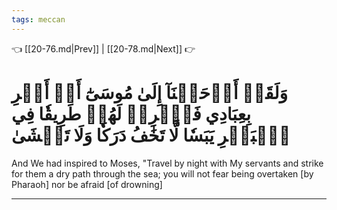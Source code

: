 ```yaml
---
tags: meccan
---
```


👈 [[20-76.md|Prev]] | [[20-78.md|Next]] 👉

# وَلَقَدۡ أَوۡحَيۡنَآ إِلَىٰ مُوسَىٰٓ أَنۡ أَسۡرِ بِعِبَادِي فَٱضۡرِبۡ لَهُمۡ طَرِيقٗا فِي ٱلۡبَحۡرِ يَبَسٗا لَّا تَخَٰفُ دَرَكٗا وَلَا تَخۡشَىٰ

And We had inspired to Moses, "Travel by night with My servants and strike for them a dry path through the sea; you will not fear being overtaken [by Pharaoh] nor be afraid [of drowning]

---

